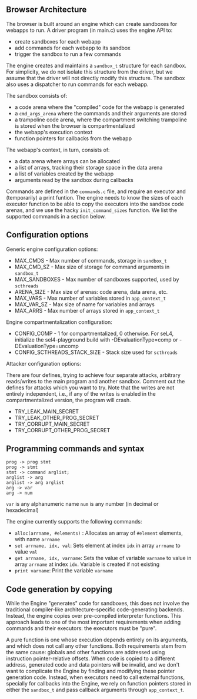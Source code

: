 

## Browser Architecture

The browser is built around an engine which can create sandboxes for webapps
to run.
A driver program (in main.c) uses the engine API to:

- create sandboxes for each webapp
- add commands for each webapp to its sandbox
- trigger the sandbox to run a few commands

The engine creates and maintains a `sandbox_t` structure for each sandbox.
For simplicity, we do not isolate this structure from the driver, but we 
assume that the driver will not directly modify this structure.
The sandbox also uses a dispatcher to run commands for each webapp.

The sandbox consists of:

- a code arena where the "compiled" code for the webapp is generated
- a `cmd_args_arena` where the commands and their arguments are stored
- a trampoline code arena, where the compartment switching trampoline is
  stored when the browser is compartmentalized
- the webapp's execution context
- function pointers for callbacks from the webapp

The webapp's context, in turn, consists of:
- a data arena where arrays can be allocated
- a list of arrays, tracking their storage space in the data arena
- a list of variables created by the webapp
- arguments read by the sandbox during callbacks

Commands are defined in the `commands.c` file, and require an executor and
(temporarily) a print funtion.
The engine needs to know the sizes of each executor function to be able to copy 
the executors into the sandbox code arenas, and we use the hacky 
`init_command_sizes` function.
We list the supported commands in a section below.

## Configuration options

Generic engine configuration options:

 - MAX_CMDS       - Max number of commands, storage in `sandbox_t`
 - MAX_CMD_SZ     - Max size of storage for command arguments in `sandbox_t`
 - MAX_SANDBOXES  - Max number of sandboxes supported, used by `scthreads`
 - ARENA_SIZE     - Max size of arenas: code arena, data arena, etc.
 - MAX_VARS       - Max number of variables stored in `app_context_t`
 - MAX_VAR_SZ     - Max size of name for variables and arrays
 - MAX_ARRS       - Max number of arrays stored in `app_context_t`

Engine compartmentalization configuration:

- CONFIG_COMP     - 1 for compartmentalized, 0 otherwise. For seL4, initialize
                    the sel4-playground build with -DEvaluationType=comp or
                    -DEvaluationType=uncomp
- CONFIG_SCTHREADS_STACK_SIZE - Stack size used for `scthreads`

Attacker configuration options:

There are four defines, trying to achieve four separate attacks, arbitrary 
reads/writes to the main program and another sandbox.
Comment out the defines for attacks which you want to try.
Note that the writes are not entirely independent, i.e., if any of the writes
is enabled in the compartmentalized version, the program will crash.

- TRY_LEAK_MAIN_SECRET
- TRY_LEAK_OTHER_PROG_SECRET
- TRY_CORRUPT_MAIN_SECRET
- TRY_CORRUPT_OTHER_PROG_SECRET

## Programming commands and syntax
```
prog -> prog stmt
prog -> stmt
stmt -> command arglist;
arglist -> arg
arglist -> arg arglist
arg -> var
arg -> num
```

`var` is any alphanumeric name
`num` is any number (in decimal or hexadecimal)

The engine currently supports the following commands:

- `alloc(arrname, #elements)` : Allocates an array of `#element` elements, with name `arrname`
- `set arrname, idx, val`: Sets element at index `idx` in array `arrname` to value `val`
- `get arrname, idx, varname`: Sets the value of variable `varname` to value in array `arrname`
                                at index `idx`. Variable is created if not existing
- `print varname`: Print the variable `varname`

## Code generation by copying

While the Engine "generates" code for sandboxes, this does not involve the 
traditional compiler-like architecture-specific code-generating backends.
Instead, the engine copies over pre-compiled interpreter functions.
This approach leads to one of the most important requirements when adding
commands and their executors: the executors must be "pure".

A pure function is one whose execution depends entirely on its arguments,
and which does not call any other functions.
Both requirements stem from the same cause: globals and other functions
are addressed using instruction pointer-relative offsets. 
When code is copied to a different address, generated code and data 
pointers will be invalid, and we don't want to complicate the Engine
by finding and modifying these pointer generation code.
Instead, when executors need to call external functions, specially
for callbacks into the Engine, we rely on function pointers stored
in either the `sandbox_t` and pass callback arguments through `app_context_t`.
